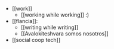 - [[work]]
  - [[working while working]] :)
- [[flancia]]:
  - [[writing while writing]]
  - [[Avalokiteshvara somos nosotros]]
- [[social coop tech]]
